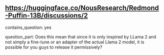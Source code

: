 ## https://huggingface.co/NousResearch/Redmond-Puffin-13B/discussions/2

contains_question: yes

question_part: Does this mean that since it is only inspired by LLama 2 and not simply a fine-tune or an adapter of the actual Llama 2 model, it is possible for you guys to release it permissively?